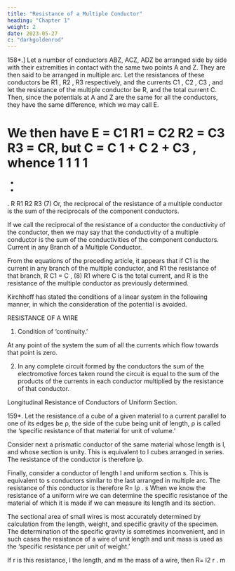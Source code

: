 ```yaml
---
title: "Resistance of a Multiple Conductor"
heading: "Chapter 1"
weight: 2
date: 2023-05-27
c: "darkgoldenrod"
---
```




158*.] Let a number of conductors ABZ, ACZ, ADZ be arranged side by side with their extremities in contact with the same two points A and Z. They are then said to be arranged in multiple arc. Let the resistances of these conductors be R1 , R2 , R3 respectively, and the currents C1 , C2 , C3 , and let the resistance of the multiple conductor be R, and the total current C. Then, since the potentials at A and Z are the same for all the conductors, they have the same difference, which we may call E.

We then have
E = C1 R1 = C2 R2 = C3 R3 = CR,
but
C = C 1 + C 2 + C3 ,
whence
1
1
1
1
=
+
+
.
R R1 R2 R3
(7)
Or, the reciprocal of the resistance of a multiple conductor is the sum of the
reciprocals of the component conductors.

If we call the reciprocal of the resistance of a conductor the conductivity of the conductor, then we may say that the conductivity of a multiple conductor is the sum of the conductivities of the component conductors. Current in any Branch of a Multiple Conductor.

From the equations of the preceding article, it appears that if C1 is the
current in any branch of the multiple conductor, and R1 the resistance of that
branch,
R
C1 = C ,
(8)
R1
where C is the total current, and R is the resistance of the multiple conductor
as previously determined.

Kirchhoff has stated the conditions of a linear system in the following manner, in which the consideration of the potential is avoided.

RESISTANCE OF A WIRE

1. Condition of ‘continuity.’

At any point of the system the sum of all the currents which flow towards that point is zero.

2. In any complete circuit formed by the conductors the sum of the electromotive forces taken round the circuit is equal to the sum of the products of the currents in each conductor multiplied by the resistance of that conductor.

Longitudinal Resistance of Conductors of Uniform Section.

159*. Let the resistance of a cube of a given material to a current parallel to one of its edges be ρ, the side of the cube being unit of length, ρ is called the ‘specific resistance of that material for unit of volume.’

Consider next a prismatic conductor of the same material whose length is l, and whose section is unity. This is equivalent to l cubes arranged in series. The resistance of the conductor is therefore lρ.

Finally, consider a conductor of length l and uniform section s. This is equivalent to s conductors similar to the last arranged in multiple arc. The resistance of this conductor is therefore
R=
lρ
.
s
When we know the resistance of a uniform wire we can determine the
specific resistance of the material of which it is made if we can measure its
length and its section.

The sectional area of small wires is most accurately determined by calculation from the length, weight, and specific gravity of the specimen. The determination of the specific gravity is sometimes inconvenient, and in such cases the resistance of a wire of unit length and unit mass is used as the ‘specific resistance per unit of weight.’

If r is this resistance, l the length, and m the mass of a wire, then
R=
l2 r
.
m


